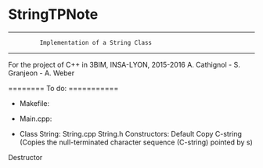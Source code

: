 # StringTPNote
---------------------------------------------------------------------
             Implementation of a String Class    
---------------------------------------------------------------------

For the project of C++ in 3BIM, INSA-LYON, 2015-2016
A. Cathignol - S. Granjeon - A. Weber

======== To do: ===========

- Makefile:

- Main.cpp:

- Class String: String.cpp String.h
Constructors:
  Default
  Copy
  C-string (Copies the null-terminated character sequence (C-string) pointed by s)

Destructor
